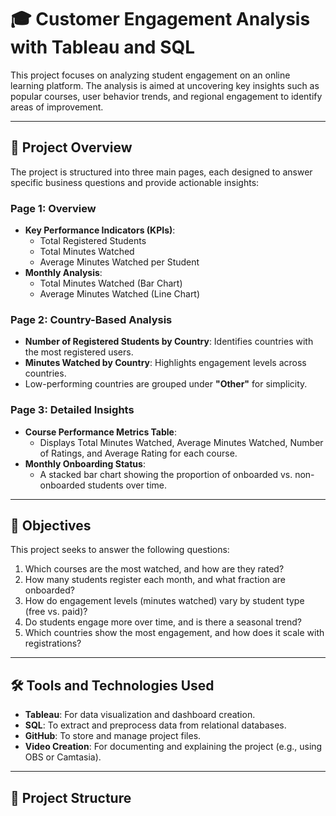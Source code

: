 # 🎓 Customer Engagement Analysis with Tableau and SQL

This project focuses on analyzing student engagement on an online learning platform. The analysis is aimed at uncovering key insights such as popular courses, user behavior trends, and regional engagement to identify areas of improvement.

---

## 📌 Project Overview

The project is structured into three main pages, each designed to answer specific business questions and provide actionable insights:

### **Page 1: Overview**
- **Key Performance Indicators (KPIs)**:
  - Total Registered Students
  - Total Minutes Watched
  - Average Minutes Watched per Student
- **Monthly Analysis**:
  - Total Minutes Watched (Bar Chart)
  - Average Minutes Watched (Line Chart)

### **Page 2: Country-Based Analysis**
- **Number of Registered Students by Country**: Identifies countries with the most registered users.
- **Minutes Watched by Country**: Highlights engagement levels across countries.
- Low-performing countries are grouped under **"Other"** for simplicity.

### **Page 3: Detailed Insights**
- **Course Performance Metrics Table**:
  - Displays Total Minutes Watched, Average Minutes Watched, Number of Ratings, and Average Rating for each course.
- **Monthly Onboarding Status**:
  - A stacked bar chart showing the proportion of onboarded vs. non-onboarded students over time.

---

## 🎯 Objectives

This project seeks to answer the following questions:
1. Which courses are the most watched, and how are they rated?
2. How many students register each month, and what fraction are onboarded?
3. How do engagement levels (minutes watched) vary by student type (free vs. paid)?
4. Do students engage more over time, and is there a seasonal trend?
5. Which countries show the most engagement, and how does it scale with registrations?

---

## 🛠️ Tools and Technologies Used

- **Tableau**: For data visualization and dashboard creation.
- **SQL**: To extract and preprocess data from relational databases.
- **GitHub**: To store and manage project files.
- **Video Creation**: For documenting and explaining the project (e.g., using OBS or Camtasia).

---

## 📂 Project Structure

